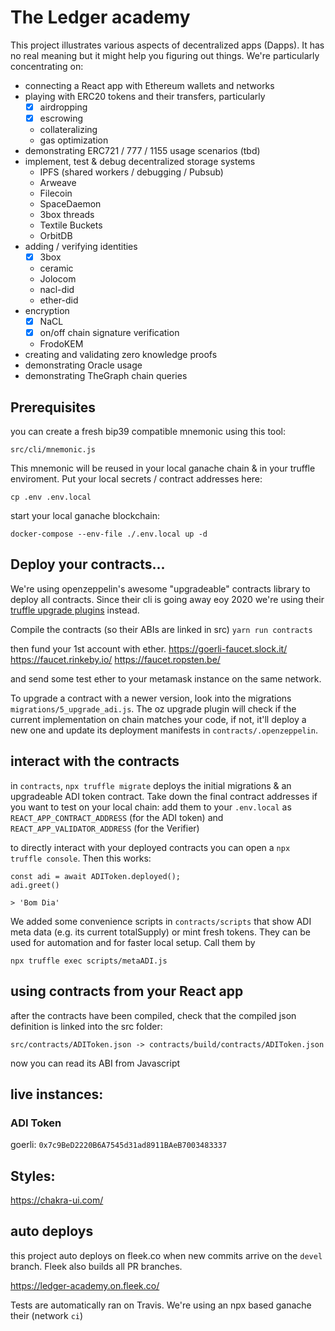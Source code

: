 # The Ledger academy

This project illustrates various aspects of decentralized apps (Dapps). It has no real meaning but it might help you figuring out things. We're particularly concentrating on:

- connecting a React app with Ethereum wallets and networks
- playing with ERC20 tokens and their transfers, particularly
  - [x] airdropping
  - [x] escrowing
  - collateralizing
  - gas optimization
- demonstrating ERC721 / 777 / 1155 usage scenarios (tbd)
- implement, test & debug decentralized storage systems
  - IPFS (shared workers / debugging / Pubsub)
  - Arweave
  - Filecoin
  - SpaceDaemon
  - 3box threads
  - Textile Buckets
  - OrbitDB
- adding / verifying identities
  - [x] 3box
  - ceramic
  - Jolocom
  - nacl-did
  - ether-did
- encryption
  - [x] NaCL
  - [x] on/off chain signature verification
  - FrodoKEM
- creating and validating zero knowledge proofs
- demonstrating Oracle usage
- demonstrating TheGraph chain queries

## Prerequisites

you can create a fresh bip39 compatible mnemonic using this tool:

`src/cli/mnemonic.js`

This mnemonic will be reused in your local ganache chain & in your truffle enviroment. Put your local secrets / contract addresses here:

`cp .env .env.local`

start your local ganache blockchain:

`docker-compose --env-file ./.env.local up -d`

## Deploy your contracts...

We're using openzeppelin's awesome "upgradeable" contracts library to deploy all contracts. Since their cli is going away eoy 2020 we're using their [truffle upgrade plugins](https://docs.openzeppelin.com/upgrades-plugins/1.x/) instead.

Compile the contracts (so their ABIs are linked in src)
`yarn run contracts`

then fund your 1st account with ether.
https://goerli-faucet.slock.it/
https://faucet.rinkeby.io/
https://faucet.ropsten.be/

and send some test ether to your metamask instance on the same network.

To upgrade a contract with a newer version, look into the migrations `migrations/5_upgrade_adi.js`. The oz upgrade plugin will check if the current implementation on chain matches your code, if not, it'll deploy a new one and update its deployment manifests in `contracts/.openzeppelin`.

## interact with the contracts

in `contracts`, `npx truffle migrate` deploys the initial migrations & an upgradeable ADI token contract. Take down the final contract addresses if you want to test on your local chain: add them to your `.env.local` as `REACT_APP_CONTRACT_ADDRESS` (for the ADI token) and `REACT_APP_VALIDATOR_ADDRESS` (for the Verifier)

to directly interact with your deployed contracts you can open a `npx truffle console`. Then this works:

```
const adi = await ADIToken.deployed();
adi.greet()

> 'Bom Dia'
```

We added some convenience scripts in `contracts/scripts` that show ADI meta data (e.g. its current totalSupply) or mint fresh tokens. They can be used for automation and for faster local setup. Call them by

`npx truffle exec scripts/metaADI.js`

## using contracts from your React app

after the contracts have been compiled, check that the compiled json definition is linked into the src folder:

```
src/contracts/ADIToken.json -> contracts/build/contracts/ADIToken.json
```

now you can read its ABI from Javascript

## live instances:

### ADI Token
goerli: `0x7c9BeD2220B6A7545d31ad8911BAeB7003483337`

## Styles:

https://chakra-ui.com/

## auto deploys

this project auto deploys on fleek.co when new commits arrive on the `devel` branch. Fleek also builds all PR branches.

https://ledger-academy.on.fleek.co/

Tests are automatically ran on Travis. We're using an npx based ganache their (network `ci`)

